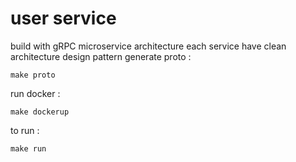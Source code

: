 # user service 
build with gRPC microservice architecture each service have clean architecture design pattern
generate proto : 
```
make proto
```
run docker : 
```
make dockerup
```
to run : 
```
make run
```
